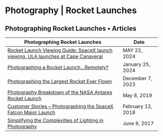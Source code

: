 # Photography \| Rocket Launches

## Photographing Rocket Launches • Articles 

| Photographing Rocket Launches | Date |
|---|---|
| [Rocket Launch Viewing Guide: SpaceX launch viewing, ULA launches at Cape Canaveral](https://www.launchphotography.com/Launch_Viewing_Guide.html ) | MAY 22, 2024 |
| [Photographing a Rocket Launch…Remotely?](https://www.lensrentals.com/blog/2024/01/photographing-a-rocket-launch-remotely/ ) | January 25, 2024 
| [Photographing the Largest Rocket Ever Flown](https://www.lensrentals.com/blog/2023/12/photographing-the-largest-rocket-ever-flown/ ) | December 7, 2023 |
| [Photography Breakdown of the NASA Antares Rocket Launch](https://www.lensrentals.com/blog/2019/05/photography-breakdown-of-the-nasa-antares-rocket-launch/ ) | May 8, 2019 
| [Customer Stories – Photographing the SpaceX Falcon Major Launch](https://www.lensrentals.com/blog/2018/02/customer-stories-photographing-the-spacex-falcon-major-launch/ ) | February 12, 2018
| [Simplifying the Complexities of Lighting in Photography](https://www.lensrentals.com/blog/2017/06/simplifying-the-complexities-of-lighting-in-photography/ ) | June 9, 2017 
